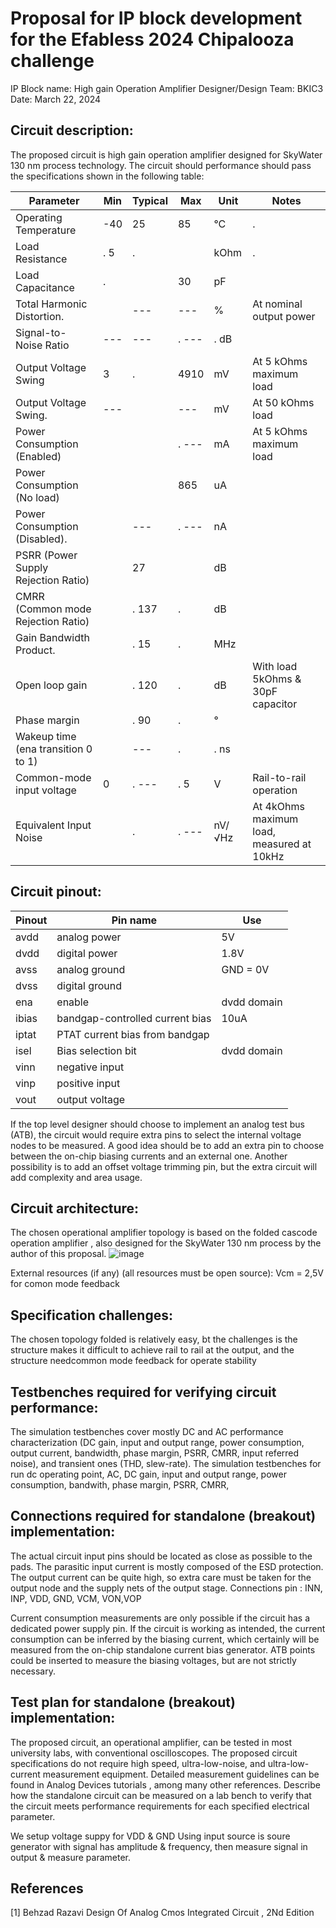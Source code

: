 # Proposal for IP block development for the Efabless 2024 Chipalooza challenge

IP Block name:		High gain Operation Amplifier
Designer/Design Team:	BKIC3
Date:				March 22, 2024

## Circuit description:
The proposed circuit is high gain operation amplifier designed for SkyWater 130 nm process technology. The circuit should performance should pass the specifications shown in the following table:

| Parameter                           | Min | Typical | Max        | Unit   | Notes |
| ----------------------------------- | --- | ------- | ---------- | ------ | ----- |
| Operating Temperature               | -40 |      25 |         85 |     °C |.      |
| Load Resistance                     |.  5 |.        |            |   kOhm |.      |
| Load Capacitance                    |.    |         |         30 |     pF |       |
| Total Harmonic Distortion.          |     |     --- |        --- |      % | At nominal output power |
| Signal-to-Noise Ratio               |  ---|     --- |.       --- |.    dB | |
| Output Voltage Swing                | 3   |.        |       4910 |     mV |At 5 kOhms maximum load |
| Output Voltage Swing.               |  ---|         |        --- |     mV | At 50 kOhms load |
| Power Consumption (Enabled)         |     |         |.       --- |     mA | At 5 kOhms maximum load |
| Power Consumption (No load)         |     |         |       865  |     uA | |
| Power Consumption (Disabled).       |     |     --- |.       --- |     nA | |
| PSRR (Power Supply Rejection Ratio) |     |     27  |            |     dB | |
| CMRR (Common mode Rejection Ratio)  |     |.    137 |.           |     dB | |
| Gain Bandwidth Product.             |     |.    15  |.           |    MHz | |
| Open loop gain                      |     |.    120 |.           |     dB |  With load 5kOhms & 30pF capacitor 
| Phase margin                        |     |.     90 |.           |      ° | |
| Wakeup time (ena transition 0 to 1) |     |     --- |.           |.    ns | |
| Common-mode input voltage           |   0 |.    --- |.      5    |      V | Rail-to-rail operation |
| Equivalent Input Noise              |     |.        |.       --- | nV/√Hz | At 4kOhms maximum load, measured at 10kHz |



## Circuit pinout:

| Pinout | Pin name | Use |
| --- | --- | --- |
| avdd | analog power | 5V |
| dvdd | digital power | 1.8V |
| avss | analog ground |GND = 0V |
| dvss | digital ground | |
| ena | enable | dvdd domain |
| ibias | bandgap-controlled current bias | 10uA |
| iptat | PTAT current bias from bandgap | |
| isel | Bias selection bit | dvdd domain | |
| vinn | negative input | |
| vinp | positive input | |
| vout | output voltage | |

If the top level designer should choose to implement an analog test bus (ATB), the circuit would require extra pins to select the internal voltage nodes to be measured. A good idea should be to add an extra pin to choose between the on-chip biasing currents and an external one. Another possibility is to add an offset voltage trimming pin, but the extra circuit will add complexity and area usage.

## Circuit architecture:
The chosen operational amplifier topology is based on the folded cascode operation amplifier , also designed for the SkyWater 130 nm process by the author of this proposal. 
![image](https://github.com/ThaoCaoChau/sky130_bkic3_ip__hgopamp/assets/118146935/a0928810-8152-40c3-a1f3-81435487270c)

External resources (if any) (all resources must be open source): Vcm = 2,5V for comon mode feedback


## Specification challenges:
The chosen topology folded is relatively easy, bt the challenges is the structure makes it difficult to achieve rail to rail at the output, and the structure needcommon mode feedback for operate stability 


## Testbenches required for verifying circuit performance:
The simulation testbenches cover mostly DC and AC performance characterization (DC gain, input and output range, power consumption, output current, bandwidth, phase margin, PSRR, CMRR, input referred noise), and transient ones (THD, slew-rate). 
The simulation testbenches for run dc operating point, AC, DC gain, input and output range, power consumption, bandwith, phase margin, PSRR, CMRR, 


## Connections required for standalone (breakout) implementation:
The actual circuit input pins should be located as close as possible to the pads. The parasitic input current is mostly composed of the ESD protection. The output current can be quite high, so extra care must be taken for the output node and the supply nets of the output stage.
Connections pin : INN, INP, VDD, GND, VCM, VON,VOP

Current consumption measurements are only possible if the circuit has a dedicated power supply pin. If the circuit is working as intended, the current consumption can be inferred by the biasing current, which certainly will be measured from the on-chip standalone current bias generator. ATB points could be inserted to measure the biasing voltages, but are not strictly necessary.

## Test plan for standalone (breakout) implementation:
The proposed circuit, an operational amplifier, can be tested in most university labs, with conventional oscilloscopes. The proposed circuit specifications do not require high speed, ultra-low-noise, and ultra-low-current measurement equipment. Detailed measurement guidelines can be found in Analog Devices tutorials , among many other references.
Describe how the standalone circuit can be measured on a lab bench to verify that the circuit meets performance requirements for each specified electrical parameter.

We setup voltage suppy for VDD & GND 
Using input source is soure generator with signal has amplitude & frequency, then measure signal in output & measure parameter. 


## References
[1] Behzad Razavi Design Of Analog Cmos Integrated Circuit , 2Nd Edition

